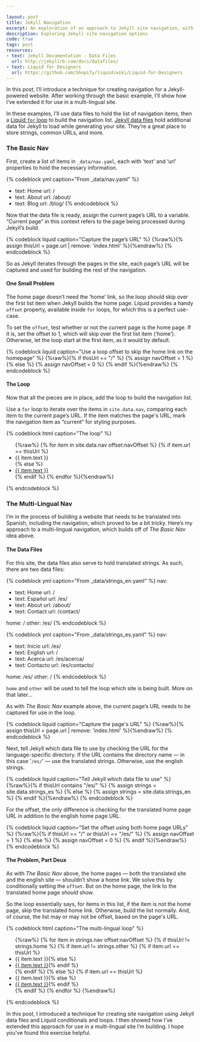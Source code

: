 ```yaml
---

layout: post
title: Jekyll Navigation
excerpt: An exploration of an approach to Jekyll site navigation, with an additional approach for multi-lingual sites.
description: Exploring Jekyll site navigation options
code: true
tags: post
resources:
- text: Jekyll Documentation - Data Files
  url: http://jekyllrb.com/docs/datafiles/
- text: Liquid for Designers
  url: https://github.com/Shopify/liquid/wiki/Liquid-for-Designers
---
```



In this post, I&rsquo;ll introduce a technique for creating navigation for a Jekyll-powered website. After working through the basic example, I&rsquo;ll show how I&rsquo;ve extended it for use in a multi-lingual site.

In these examples, I&rsquo;ll use data files to hold the list of navigation items, then a [Liquid `for` loop](https://github.com/Shopify/liquid/wiki/Liquid-for-Designers#for-loops) to build the navigation list. [Jekyll data files](http://jekyllrb.com/docs/datafiles/) hold additional data for Jekyll to load while generating your site. They&rsquo;re a great place to store strings, common URLs, and more.

### The Basic Nav

First, create a list of items in <code class="path">_data/nav.yaml</code>, each with &lsquo;text&rsquo; and &lsquo;url&rsquo; properties to hold the necessary information.

{% codeblock yml caption="From _data/nav.yaml" %}
- text: Home
  url: /
- text: About
  url: /about/
- text: Blog
  url: /blog/
{% endcodeblock %}

Now that the data file is ready, assign the current page&rsquo;s URL to a variable. &ldquo;Current page&rdquo; in this context refers to the page being processed during Jekyll&rsquo;s build.

{% codeblock liquid caption="Capture the page&rsquo;s URL" %}
{%raw%}{% assign thisUrl = page.url | remove: 'index.html' %}{%endraw%}
{% endcodeblock %}

So as Jekyll iterates through the pages in the site, each page&rsquo;s URL will be captured and used for building the rest of the navigation.

#### One Small Problem

The home page doesn&rsquo;t need the &lsquo;home&rsquo; link, so the loop should skip over the first list item when Jekyll builds the home page. Liquid provides a handy `offset` property, available inside `for` loops, for which this is a perfect use-case.

To set the `offset`, test whether or not the current page is the home page. If it is, set the offset to 1, which will skip over the first list item (&lsquo;home&rsquo;). Otherwise, let the loop start at the first item, as it would by default.

{% codeblock liquid caption="Use a loop offset to skip the home link on the homepage" %}
{%raw%}{% if thisUrl == "/" %}
  {% assign navOffset = 1 %}
{% else %}
  {% assign navOffset = 0 %}
{% endif %}{%endraw%}
{% endcodeblock %}

#### The Loop

Now that all the pieces are in place, add the loop to build the navigation list.

Use a `for` loop to iterate over the items in `site.data.nav`, comparing each item to the current page&rsquo;s URL. If the item matches the page's URL, mark the navigation item as &ldquo;current&rdquo; for styling purposes.

{% codeblock html caption="The loop" %}
<nav role="navigation">
  <ul>{%raw%}
  {% for item in site.data.nav offset:navOffset %}
    {% if item.url == thisUrl %}
      <li class="current">{{ item.text }}</li>
    {% else %}
      <li><a href="{{ item.url }}">{{ item.text }}</a></li>
    {% endif %}
  {% endfor %}{%endraw%}
  </ul>
</nav>
{% endcodeblock %}

### The Multi-Lingual Nav

I&rsquo;m in the process of building a website that needs to be translated into Spanish, including the navigation, which proved to be a bit tricky. Here&rsquo;s my approach to a multi-lingual navigation, which builds off of _The Basic Nav_ idea above.

#### The Data Files

For this site, the data files also serve to hold translated strings. As such, there are two data files:

{% codeblock yml caption="From _data/strings_en.yaml" %}
nav:
- text: Home
  url: /
- text: Espa&ntilde;ol
  url: /es/
- text: About
  url: /about/
- text: Contact
  url: /contact/

home: /
other: /es/
{% endcodeblock %}

{% codeblock yml caption="From _data/strings_es.yaml" %}
nav:
- text: Inicio
  url: /es/
- text: English
  url: /
- text: Acerca
  url: /es/acerca/
- text: Contacto
  url: /es/contacto/

home: /es/
other: /
{% endcodeblock %}

`home` and `other` will be used to tell the loop which site is being built. More on that later...

As with _The Basic Nav_ example above, the current page&rsquo;s URL needs to be captured for use in the loop.

{% codeblock liquid caption="Capture the page's URL" %}
{%raw%}{% assign thisUrl = page.url | remove: 'index.html' %}{%endraw%}
{% endcodeblock %}

Next, tell Jekyll which data file to use by checking the URL for the language-specific directory. If the URL contains the directory name &mdash; in this case '<code class="path">/es/</code>' &mdash; use the translated strings. Otherwise, use the english strings.

{% codeblock liquid caption="Tell Jekyll which data file to use" %}
{%raw%}{% if thisUrl contains "/es/" %}
  {% assign strings = site.data.strings_es %}
{% else %}
  {% assign strings = site.data.strings_en %}
{% endif %}{%endraw%}
{% endcodeblock %}

For the offset, the only difference is checking for the translated home page URL in addition to the english home page URL.

{% codeblock liquid caption="Set the offset using both home page URLs" %}
{%raw%}{% if thisUrl == "/" or thisUrl == "/es/" %}
  {% assign navOffset = 1 %}
{% else %}
  {% assign navOffset = 0 %}
{% endif %}{%endraw%}
{% endcodeblock %}

#### The Problem, Part Deux

As with _The Basic Nav_ above, the home pages &mdash; both the translated site and the english site &mdash; shouldn&rsquo;t show a home link. We solve this by conditionally setting the `offset`. But on the home page, the link to the translated home page _should_ show.

So the loop essentially says, for items in this list, if the item is not the home page, skip the translated home link. Otherwise, build the list normally. And, of course, the list may or may not be offset, based on the page's URL.

{% codeblock html caption="The multi-lingual loop" %}
<nav role="navigation">

  <ul>{%raw%}
  {% for item in strings.nav offset:navOffset %}
    {% if thisUrl != strings.home %}
      {% if item.url != strings.other %}
        {% if item.url == thisUrl %}<li class="current">{{ item.text }}{% else %}<li><a href="{{ item.url }}">{{ item.text }}</a>{% endif %}</li>
      {% endif %}
    {% else %}
      {% if item.url == thisUrl %}<li class="current">{{ item.text }}{% else %}<li><a href="{{ item.url }}">{{ item.text }}</a>{% endif %}</li>
    {% endif %}
  {% endfor %}
  {%endraw%}</ul>

</nav>
{% endcodeblock %}

In this post, I introduced a technique for creating site navigation using Jekyll data files and Liquid conditionals and loops. I then showed how I&rsquo;ve extended this approach for use in a multi-lingual site I&rsquo;m building. I hope you&rsquo;ve found this exercise helpful.
